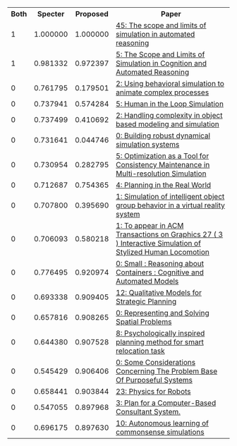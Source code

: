 <html><table><tr>
<th>Both</th>
<th>Specter</th>
<th>Proposed</th>
<th>Paper</th>
</tr>
<tr>
<td>1</td>
<td>1.000000</td>
<td>1.000000</td>
<td><a href="https://www.semanticscholar.org/paper/c97b41df95551b79d85ead5d9451f437405c8f34">45: The scope and limits of simulation in automated reasoning</a></td>
</tr>
<tr>
<td>1</td>
<td>0.981332</td>
<td>0.972397</td>
<td><a href="https://www.semanticscholar.org/paper/b3a8ccbe3482be2cc54d80b77cb2d6d1333d2dea">5: The Scope and Limits of Simulation in Cognition and Automated Reasoning</a></td>
</tr>
<tr>
<td>0</td>
<td>0.761795</td>
<td>0.179501</td>
<td><a href="https://www.semanticscholar.org/paper/29e62f022e90c73638118563e5b5595e07e19c99">2: Using behavioral simulation to animate complex processes</a></td>
</tr>
<tr>
<td>0</td>
<td>0.737941</td>
<td>0.574284</td>
<td><a href="https://www.semanticscholar.org/paper/d5950189e6834bb56b612b95ec60e4ec5f7799ad">5: Human in the Loop Simulation</a></td>
</tr>
<tr>
<td>0</td>
<td>0.737499</td>
<td>0.410692</td>
<td><a href="https://www.semanticscholar.org/paper/9d3789aa9f13139f4ed807758bd05aa7789a1804">2: Handling complexity in object based modeling and simulation</a></td>
</tr>
<tr>
<td>0</td>
<td>0.731641</td>
<td>0.044746</td>
<td><a href="https://www.semanticscholar.org/paper/6c81f2e20a8610ad62840ba255621c84d4f352e3">0: Building robust dynamical simulation systems</a></td>
</tr>
<tr>
<td>0</td>
<td>0.730954</td>
<td>0.282795</td>
<td><a href="https://www.semanticscholar.org/paper/184dd270946fda79446daba1479e69489aaf727c">5: Optimization as a Tool for Consistency Maintenance in Multi-resolution Simulation</a></td>
</tr>
<tr>
<td>0</td>
<td>0.712687</td>
<td>0.754365</td>
<td><a href="https://www.semanticscholar.org/paper/b5a7f892586000729984d3d08204ef4db521f15c">4: Planning in the Real World</a></td>
</tr>
<tr>
<td>0</td>
<td>0.707800</td>
<td>0.395690</td>
<td><a href="https://www.semanticscholar.org/paper/093e208e2062f128b49036f0a6856183c8f7d213">1: Simulation of intelligent object group behavior in a virtual reality system</a></td>
</tr>
<tr>
<td>0</td>
<td>0.706093</td>
<td>0.580218</td>
<td><a href="https://www.semanticscholar.org/paper/56c55a7e615190bfcb2d253c4b8e2fb97af3e67f">1: To appear in ACM Transactions on Graphics 27 ( 3 ) Interactive Simulation of Stylized Human Locomotion</a></td>
</tr>
<tr>
<td>0</td>
<td>0.776495</td>
<td>0.920974</td>
<td><a href="https://www.semanticscholar.org/paper/ec5ea6e7621c7a5ab58ad27579c05116ee04d8cb">0: Small : Reasoning about Containers : Cognitive and Automated Models</a></td>
</tr>
<tr>
<td>0</td>
<td>0.693338</td>
<td>0.909405</td>
<td><a href="https://www.semanticscholar.org/paper/cf2255fba6936e1e2dc04a013016efcfaaeee55d">12: Qualitative Models for Strategic Planning</a></td>
</tr>
<tr>
<td>0</td>
<td>0.657816</td>
<td>0.908265</td>
<td><a href="https://www.semanticscholar.org/paper/7c04c74a4687962b5baf3c8a27ebf4ea171799d3">0: Representing and Solving Spatial Problems</a></td>
</tr>
<tr>
<td>0</td>
<td>0.644380</td>
<td>0.907528</td>
<td><a href="https://www.semanticscholar.org/paper/1c8b9e72bf66c81c857b9faa948a14276fda08ae">8: Psychologically inspired planning method for smart relocation task</a></td>
</tr>
<tr>
<td>0</td>
<td>0.545429</td>
<td>0.906406</td>
<td><a href="https://www.semanticscholar.org/paper/e7d9ddc37e9067e1f0dbff067c034c47865f296b">0: Some Considerations Concerning The Problem Base Of Purposeful Systems</a></td>
</tr>
<tr>
<td>0</td>
<td>0.658441</td>
<td>0.903844</td>
<td><a href="https://www.semanticscholar.org/paper/bb4c8dd2cd543d49b3510879944026c31750922e">23: Physics for Robots</a></td>
</tr>
<tr>
<td>0</td>
<td>0.547055</td>
<td>0.897968</td>
<td><a href="https://www.semanticscholar.org/paper/bfc2136d91e593ed0c567f639ae090077939dff1">3: Plan for a Computer-Based Consultant System.</a></td>
</tr>
<tr>
<td>0</td>
<td>0.696175</td>
<td>0.897630</td>
<td><a href="https://www.semanticscholar.org/paper/84b9987c0a1ce09645977e8d635fd88edb7a0ee5">10: Autonomous learning of commonsense simulations</a></td>
</tr>
</table></html>

